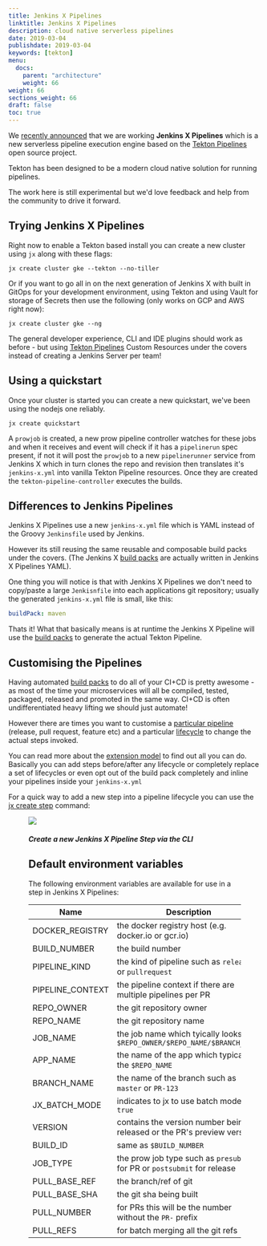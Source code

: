 ```yaml
---
title: Jenkins X Pipelines
linktitle: Jenkins X Pipelines
description: cloud native serverless pipelines
date: 2019-03-04
publishdate: 2019-03-04
keywords: [tekton]
menu:
  docs:
    parent: "architecture"
    weight: 66
weight: 66
sections_weight: 66
draft: false
toc: true
---
```


We [recently announced](/news/jenkins-x-next-gen-pipeline-engine) that we are working **Jenkins X Pipelines** which is a new serverless pipeline execution engine based on the [Tekton Pipelines](https://tekton.dev/) open source project. 

Tekton has been designed to be a modern cloud native solution for running pipelines.

The work here is still experimental but we'd love feedback and help from the community to drive it forward.  

## Trying Jenkins X Pipelines

Right now to enable a Tekton based install you can create a new cluster using `jx` along with these flags:

```
jx create cluster gke --tekton --no-tiller
```

Or if you want to go all in on the next generation of Jenkins X with built in GitOps for your development environment, using Tekton and using Vault for storage of Secrets then use the following (only works on GCP and AWS right now):

```
jx create cluster gke --ng
```

The general developer experience, CLI and IDE plugins should work as before - but using [Tekton Pipelines](https://tekton.dev/) Custom Resources under the covers instead of creating a Jenkins Server per team!

## Using a quickstart
 
Once your cluster is started you can create a new quickstart, we've been using the nodejs one reliably.

```
jx create quickstart
```

A `prowjob` is created, a new prow pipeline controller watches for these jobs and when it receives and event will check if it has a `pipelinerun` spec present, if not it will post the `prowjob` to a new `pipelinerunner` service from Jenkins X which in turn clones the repo and revision then translates it's `jenkins-x.yml` into vanilla Tekton Pipeline resources.  Once they are created the `tekton-pipeline-controller` executes the builds.

## Differences to Jenkins Pipelines

Jenkins X Pipelines use a new `jenkins-x.yml` file which is YAML instead of the Groovy `Jenkinsfile` used by Jenkins.

However its still reusing the same reusable and composable build packs under the covers. (The Jenkins X [build packs](/architecture/build-packs/) are actually written in Jenkins X Pipelines YAML).

One thing you will notice is that with Jenkins X Pipelines we don't need to copy/paste a large `Jenkisnfile` into each applications git repository; usually the generated `jenkins-x.yml` file is small, like this:

```yaml 
buildPack: maven
```

Thats it! What that basically means is at runtime the Jenkins X Pipeline will use the [build packs](/architecture/build-packs/) to generate the actual Tekton Pipeline.
 
## Customising the Pipelines

Having automated [build packs](/architecture/build-packs/) to do all of your CI+CD is pretty awesome - as most of the time your microservices will all be compiled, tested, packaged, released and promoted in the same way. CI+CD is often undifferentiated heavy lifting we should just automate!

However there are times you want to customise a [particular pipeline](/architecture/build-packs/#pipelines) (release, pull request, feature etc) and a particular [lifecycle](/architecture/build-packs/#lifecycles) to change the actual steps invoked.

You can read more about the [extension model](/architecture/build-packs/#pipeline-extension-model) to find out all you can do. Basically you can add steps before/after any lifecycle or completely replace a set of lifecycles or even opt out of the build pack completely and inline your pipelines inside your `jenkins-x.yml`

For a quick way to add a new step into a pipeline lifecycle you can use the [jx create step](/commands/jx_create_step/) command:

<figure>
<img src="/images/architecture/create-step.gif" />
<figcaption>
<h5>Create a new Jenkins X Pipeline Step via the CLI</h5>
</figcaption>

## Default environment variables

The following environment variables are available for use in a step in Jenkins X Pipelines:

| Name | Description |
| --- | --- |
| DOCKER_REGISTRY | the docker registry host (e.g. docker.io or gcr.io) |
| BUILD_NUMBER | the build number |
| PIPELINE_KIND | the kind of pipeline such as `release` or `pullrequest` |
| PIPELINE_CONTEXT | the pipeline context if there are multiple pipelines per PR |
| REPO_OWNER | the git repository owner |
| REPO_NAME | the git repository name |
| JOB_NAME | the job name which tyically looks like `$REPO_OWNER/$REPO_NAME/$BRANCH_NAME` |
| APP_NAME | the name of the app which typically is the `$REPO_NAME`
| BRANCH_NAME | the name of the branch such as `master` or `PR-123` |
| JX_BATCH_MODE | indicates to jx to use batch mode if `true` |
| VERSION | contains the version number being released or the PR's preview version |
| BUILD_ID | same as `$BUILD_NUMBER`
| JOB_TYPE | the prow job type such as `presubmit` for PR or `postsubmit` for release |
| PULL_BASE_REF | the branch/ref of git |
| PULL_BASE_SHA | the git sha being built |
| PULL_NUMBER | for PRs this will be the number without the `PR-` prefix
| PULL_REFS | for batch merging all the git refs |
 